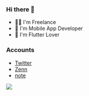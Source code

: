 ### Hi there 👋
- 🧑‍💻 I'm Freelance
- 📱 I'm Mobile App Developer
- 💙 I'm Flutter Lover

### Accounts
- [Twitter](https://twitter.com/Mamushi_journey)
- [Zenn](https://zenn.dev/mamushi)
- [note](https://note.com/mamushi_journey)

<a href="https://github.com/anuraghazra/github-readme-stats">
  <img align="left" src="https://github-readme-stats.vercel.app/api?username=daigowakabayashi&count_private=true&show_icons=true" />
</a>
